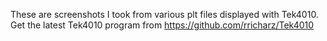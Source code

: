 These are screenshots I took from various plt files displayed with Tek4010.
Get the latest Tek4010 program from https://github.com/rricharz/Tek4010
